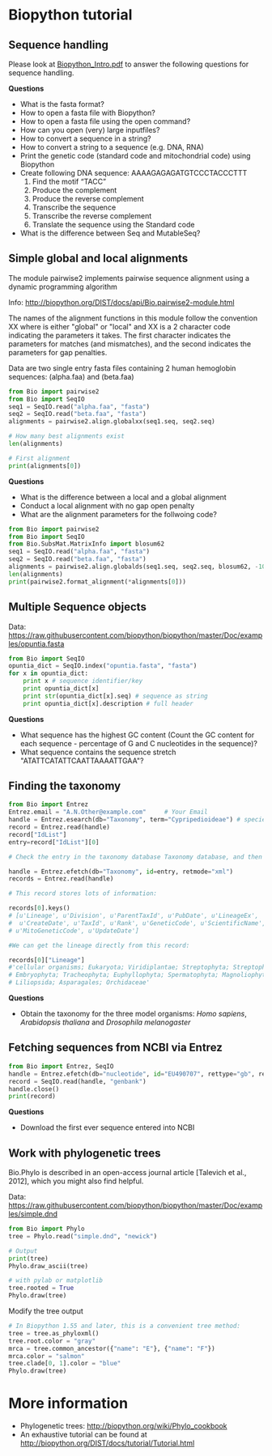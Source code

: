 # Biopython tutorial

## Sequence handling

Please look at [Biopython_Intro.pdf](../Biopython_Intro.pdf) to answer the following questions for sequence handling.

**Questions**

- What is the fasta format?
- How to open a fasta file with Biopython?
- How to open a fasta file using the open command?
- How can you open (very) large inputfiles?
- How to convert a sequence in a string?
- How to convert a string to a sequence (e.g. DNA, RNA)
- Print the genetic code (standard code and mitochondrial code) using Biopython
- Create following DNA sequence: AAAAGAGAGATGTCCCTACCCTTT
    1) Find the motif “TACC”
    2) Produce the complement
    3) Produce the reverse complement
    4) Transcribe the sequence
    5) Transcribe the reverse complement
    6) Translate the sequence using the Standard code
- What is the difference between Seq and MutableSeq?

## Simple global and local alignments

The module pairwise2 implements pairwise sequence alignment using a dynamic programming algorithm

Info: http://biopython.org/DIST/docs/api/Bio.pairwise2-module.html

The names of the alignment functions in this module follow the convention <alignment type>XX where <alignment type> is either "global" or "local" and XX is a 2 character code indicating the parameters it takes. The first character indicates the parameters for matches (and mismatches), and the second indicates the parameters for gap penalties.

Data are two single entry fasta files containing 2 human hemoglobin sequences: (alpha.faa) and (beta.faa)

```python
from Bio import pairwise2
from Bio import SeqIO
seq1 = SeqIO.read("alpha.faa", "fasta")
seq2 = SeqIO.read("beta.faa", "fasta")
alignments = pairwise2.align.globalxx(seq1.seq, seq2.seq)

# How many best alignments exist
len(alignments)

# First alignment
print(alignments[0])
```

**Questions**
- What is the difference between a local and a global alignment
- Conduct a local alignment with no gap open penalty
- What are the alignment parameters for the follwoing code?

```python
from Bio import pairwise2
from Bio import SeqIO
from Bio.SubsMat.MatrixInfo import blosum62
seq1 = SeqIO.read("alpha.faa", "fasta")
seq2 = SeqIO.read("beta.faa", "fasta")
alignments = pairwise2.align.globalds(seq1.seq, seq2.seq, blosum62, -10, -0.5)
len(alignments)
print(pairwise2.format_alignment(*alignments[0]))
```

## Multiple Sequence objects

Data: https://raw.githubusercontent.com/biopython/biopython/master/Doc/examples/opuntia.fasta

```python
from Bio import SeqIO
opuntia_dict = SeqIO.index("opuntia.fasta", "fasta")
for x in opuntia_dict:
    print x # sequence identifier/key
    print opuntia_dict[x]
    print str(opuntia_dict[x].seq) # sequence as string
    print opuntia_dict[x].description # full header
```

**Questions**
- What sequence has the highest GC content (Count the GC content for each sequence - percentage of G and C nucleotides in the sequence)?
- What sequence contains the sequence stretch "ATATTCATATTCAATTAAAATTGAA"?

## Finding the taxonomy

```python
from Bio import Entrez
Entrez.email = "A.N.Other@example.com"     # Your Email
handle = Entrez.esearch(db="Taxonomy", term="Cypripedioideae") # species of interest
record = Entrez.read(handle)
record["IdList"]
entry=record["IdList"][0]

# Check the entry in the taxonomy database Taxonomy database, and then parse it:

handle = Entrez.efetch(db="Taxonomy", id=entry, retmode="xml")
records = Entrez.read(handle)

# This record stores lots of information:

records[0].keys()
# [u'Lineage', u'Division', u'ParentTaxId', u'PubDate', u'LineageEx',
#  u'CreateDate', u'TaxId', u'Rank', u'GeneticCode', u'ScientificName',
# u'MitoGeneticCode', u'UpdateDate']

#We can get the lineage directly from this record:

records[0]["Lineage"]
#'cellular organisms; Eukaryota; Viridiplantae; Streptophyta; Streptophytina;
# Embryophyta; Tracheophyta; Euphyllophyta; Spermatophyta; Magnoliophyta;
# Liliopsida; Asparagales; Orchidaceae'
```

**Questions**
- Obtain the taxonomy for the three model organisms: *Homo sapiens*, *Arabidopsis thaliana* and *Drosophila melanogaster*

## Fetching sequences from NCBI via Entrez

```python
from Bio import Entrez, SeqIO
handle = Entrez.efetch(db="nucleotide", id="EU490707", rettype="gb", retmode="text")
record = SeqIO.read(handle, "genbank")
handle.close()
print(record)
```
**Questions**
- Download the first ever sequence entered into NCBI

## Work with phylogenetic trees

Bio.Phylo is described in an open-access journal article [Talevich et al., 2012], which you might also find helpful.

Data: https://raw.githubusercontent.com/biopython/biopython/master/Doc/examples/simple.dnd

```python
from Bio import Phylo
tree = Phylo.read("simple.dnd", "newick")

# Output
print(tree)
Phylo.draw_ascii(tree)

# with pylab or matplotlib
tree.rooted = True
Phylo.draw(tree)
```
Modify the tree output

```python
# In Biopython 1.55 and later, this is a convenient tree method:
tree = tree.as_phyloxml()
tree.root.color = "gray"
mrca = tree.common_ancestor({"name": "E"}, {"name": "F"})
mrca.color = "salmon"
tree.clade[0, 1].color = "blue"
Phylo.draw(tree)
```

# More information

- Phylogenetic trees: http://biopython.org/wiki/Phylo_cookbook
- An exhaustive tutorial can be found at http://biopython.org/DIST/docs/tutorial/Tutorial.html



